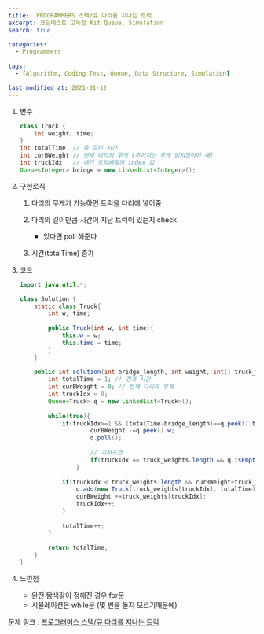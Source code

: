 ```yaml
---
title:  PROGRAMMERS 스택/큐 다리를 지나는 트럭
excerpt: 코딩테스트 고득점 Kit Queue, Simulation
search: true

categories:
  - Programmers
  
tags: 
  - [Algorithm, Coding Test, Queue, Data Structure, Simulation]

last_modified_at: 2021-01-12
---
```



1. 변수

   ```java
   class Truck {
       int weight, time; 
   }
   int totalTime  // 총 걸린 시간
   int curBWeight // 현재 다리의 무게 (주어지는 무게 넘지않아야 해)
   int truckIdx   // 대기 트럭배열의 index 값
   Queue<Integer> bridge = new LinkedList<Integer>();
   ```

   

2. 구현로직

   1. 다리의 무게가 가능하면 트럭을 다리에 넣어줌

   2. 다리의 길이만큼 시간이 지난 트럭이 있는지 check

      - 있다면 poll 해준다

   3. 시간(totalTime) 증가

      

3. 코드

   ```java
   import java.util.*;
   
   class Solution {
       static class Truck{
           int w, time;
           
           public Truck(int w, int time){
               this.w = w;
               this.time = time;
           }
       }
       
       public int solution(int bridge_length, int weight, int[] truck_weights) {
           int totalTime = 1; // 경과 시간
           int curBWeight = 0; // 현재 다리의 무게
           int truckIdx = 0; 
           Queue<Truck> q = new LinkedList<Truck>();
           
           while(true){
               if(truckIdx>=1 && (totalTime-bridge_length)==q.peek().time){
                       curBWeight -=q.peek().w;
                       q.poll();
                   
                       // 기저조건
                       if(truckIdx == truck_weights.length && q.isEmpty()) break;
                   }
               
               if(truckIdx < truck_weights.length && curBWeight+truck_weights[truckIdx] <= weight) {
                   q.add(new Truck(truck_weights[truckIdx], totalTime));
                   curBWeight +=truck_weights[truckIdx];
                   truckIdx++;
               }
               
               totalTime++;
           }
                  
           return totalTime;
       }
   }
   ```
   
   
   
4. 느낀점

   * 완전 탐색같이 정해진 경우 for문
   * 시뮬레이션은 while문 (몇 번을 돌지 모르기때문에)






문제 링크 : [프로그래머스 스택/큐 다리를 지나는 트럭](https://programmers.co.kr/learn/courses/30/lessons/42583)


